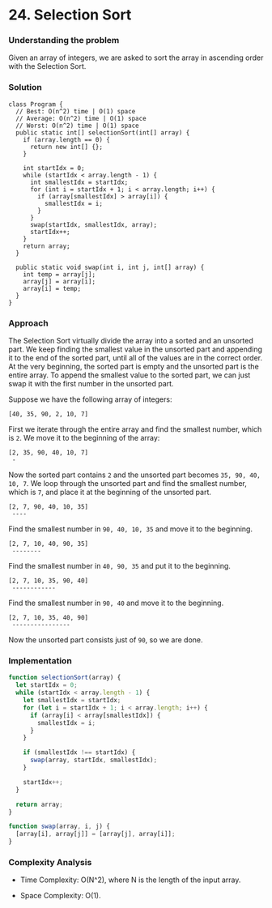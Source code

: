 # 24. Selection Sort

### Understanding the problem

Given an array of integers, we are asked to sort the array in ascending order with the Selection Sort.

### Solution
```
class Program {
  // Best: O(n^2) time | O(1) space
  // Average: O(n^2) time | O(1) space
  // Worst: O(n^2) time | O(1) space
  public static int[] selectionSort(int[] array) {
    if (array.length == 0) {
      return new int[] {};
    }

    int startIdx = 0;
    while (startIdx < array.length - 1) {
      int smallestIdx = startIdx;
      for (int i = startIdx + 1; i < array.length; i++) {
        if (array[smallestIdx] > array[i]) {
          smallestIdx = i;
        }
      }
      swap(startIdx, smallestIdx, array);
      startIdx++;
    }
    return array;
  }

  public static void swap(int i, int j, int[] array) {
    int temp = array[j];
    array[j] = array[i];
    array[i] = temp;
  }
}
```

### Approach

The Selection Sort virtually divide the array into a sorted and an unsorted part. We keep finding the smallest value in the unsorted part and appending it to the end of the sorted part, until all of the values are in the correct order. At the very beginning, the sorted part is empty and the unsorted part is the entire array. To append the smallest value to the sorted part, we can just swap it with the first number in the unsorted part.

Suppose we have the following array of integers:

```
[40, 35, 90, 2, 10, 7]
```

First we iterate through the entire array and find the smallest number, which is `2`. We move it to the beginning of the array:

```
[2, 35, 90, 40, 10, 7]
 -
```

Now the sorted part contains `2` and the unsorted part becomes `35, 90, 40, 10, 7`. We loop through the unsorted part and find the smallest number, which is `7`, and place it at the beginning of the unsorted part.

```
[2, 7, 90, 40, 10, 35]
 ----
```

Find the smallest number in `90, 40, 10, 35` and move it to the beginning.

```
[2, 7, 10, 40, 90, 35]
 --------
```

Find the smallest number in `40, 90, 35` and put it to the beginning.

```
[2, 7, 10, 35, 90, 40]
 ------------
```

Find the smallest number in `90, 40` and move it to the beginning.

```
[2, 7, 10, 35, 40, 90]
 ----------------
```

Now the unsorted part consists just of `90`, so we are done.

### Implementation

```js
function selectionSort(array) {
  let startIdx = 0;
  while (startIdx < array.length - 1) {
    let smallestIdx = startIdx;
    for (let i = startIdx + 1; i < array.length; i++) {
      if (array[i] < array[smallestIdx]) {
        smallestIdx = i;
      }
    }

    if (smallestIdx !== startIdx) {
      swap(array, startIdx, smallestIdx);
    }

    startIdx++;
  }

  return array;
}

function swap(array, i, j) {
  [array[i], array[j]] = [array[j], array[i]];
}
```

### Complexity Analysis

- Time Complexity: O(N^2), where N is the length of the input array.

- Space Complexity: O(1).
